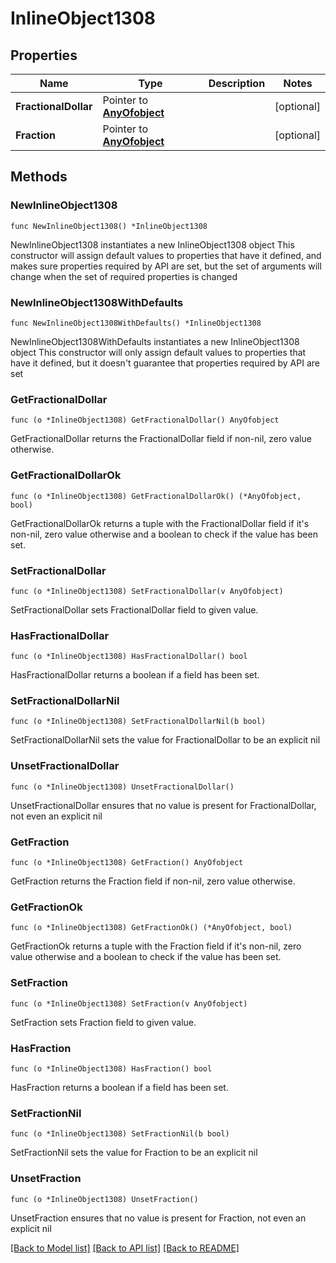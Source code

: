 # InlineObject1308

## Properties

Name | Type | Description | Notes
------------ | ------------- | ------------- | -------------
**FractionalDollar** | Pointer to [**AnyOfobject**](anyOf&lt;object&gt;.md) |  | [optional] 
**Fraction** | Pointer to [**AnyOfobject**](anyOf&lt;object&gt;.md) |  | [optional] 

## Methods

### NewInlineObject1308

`func NewInlineObject1308() *InlineObject1308`

NewInlineObject1308 instantiates a new InlineObject1308 object
This constructor will assign default values to properties that have it defined,
and makes sure properties required by API are set, but the set of arguments
will change when the set of required properties is changed

### NewInlineObject1308WithDefaults

`func NewInlineObject1308WithDefaults() *InlineObject1308`

NewInlineObject1308WithDefaults instantiates a new InlineObject1308 object
This constructor will only assign default values to properties that have it defined,
but it doesn't guarantee that properties required by API are set

### GetFractionalDollar

`func (o *InlineObject1308) GetFractionalDollar() AnyOfobject`

GetFractionalDollar returns the FractionalDollar field if non-nil, zero value otherwise.

### GetFractionalDollarOk

`func (o *InlineObject1308) GetFractionalDollarOk() (*AnyOfobject, bool)`

GetFractionalDollarOk returns a tuple with the FractionalDollar field if it's non-nil, zero value otherwise
and a boolean to check if the value has been set.

### SetFractionalDollar

`func (o *InlineObject1308) SetFractionalDollar(v AnyOfobject)`

SetFractionalDollar sets FractionalDollar field to given value.

### HasFractionalDollar

`func (o *InlineObject1308) HasFractionalDollar() bool`

HasFractionalDollar returns a boolean if a field has been set.

### SetFractionalDollarNil

`func (o *InlineObject1308) SetFractionalDollarNil(b bool)`

 SetFractionalDollarNil sets the value for FractionalDollar to be an explicit nil

### UnsetFractionalDollar
`func (o *InlineObject1308) UnsetFractionalDollar()`

UnsetFractionalDollar ensures that no value is present for FractionalDollar, not even an explicit nil
### GetFraction

`func (o *InlineObject1308) GetFraction() AnyOfobject`

GetFraction returns the Fraction field if non-nil, zero value otherwise.

### GetFractionOk

`func (o *InlineObject1308) GetFractionOk() (*AnyOfobject, bool)`

GetFractionOk returns a tuple with the Fraction field if it's non-nil, zero value otherwise
and a boolean to check if the value has been set.

### SetFraction

`func (o *InlineObject1308) SetFraction(v AnyOfobject)`

SetFraction sets Fraction field to given value.

### HasFraction

`func (o *InlineObject1308) HasFraction() bool`

HasFraction returns a boolean if a field has been set.

### SetFractionNil

`func (o *InlineObject1308) SetFractionNil(b bool)`

 SetFractionNil sets the value for Fraction to be an explicit nil

### UnsetFraction
`func (o *InlineObject1308) UnsetFraction()`

UnsetFraction ensures that no value is present for Fraction, not even an explicit nil

[[Back to Model list]](../README.md#documentation-for-models) [[Back to API list]](../README.md#documentation-for-api-endpoints) [[Back to README]](../README.md)


